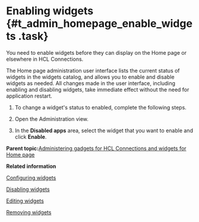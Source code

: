 # Enabling widgets {#t_admin_homepage_enable_widgets .task}

You need to enable widgets before they can display on the Home page or elsewhere in HCL Connections.

The Home page administration user interface lists the current status of widgets in the widgets catalog, and allows you to enable and disable widgets as needed. All changes made in the user interface, including enabling and disabling widgets, take immediate effect without the need for application restart.

1.  To change a widget's status to enabled, complete the following steps.
2.  Open the Administration view.

3.  In the **Disabled apps** area, select the widget that you want to enable and click **Enable**.


**Parent topic:**[Administering gadgets for HCL Connections and widgets for Home page](../admin/c_admin_homepage_add_custom_widgets_homepage.md)

**Related information**  


[Configuring widgets](../admin/t_admin_homepage_add_widgets_homepage.md)

[Disabling widgets](../admin/t_admin_homepage_disable_widgets_homepage.md)

[Editing widgets](../admin/t_admin_homepage_edit_widgets_homepage.md)

[Removing widgets](../admin/t_admin_homepage_remove_widget_homepage.md)

